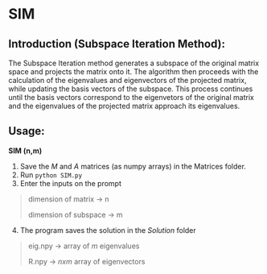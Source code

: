 # SIM

## Introduction (Subspace Iteration Method):
The Subspace Iteration method generates a subspace of the original matrix space and projects the matrix onto it. The algorithm then proceeds with the calculation of the eigenvalues and eigenvectors of the projected matrix, while updating the basis vectors of the subspace. This process continues until the basis vectors correspond to the eigenvetors of the original matrix and the eigenvalues of the projected matrix approach its eigenvalues.

## Usage:
**SIM (n,m)**
1. Save the *M* and *A* matrices (as numpy arrays) in the Matrices folder.
2. Run `python SIM.py`
3. Enter the inputs on the prompt
>dimension of matrix    ->  n
>
>dimension of subspace  ->  m
4. The program saves the solution in the *Solution* folder
> eig.npy ->  array of *m* eigenvalues
>
> R.npy   ->  *nxm* array of eigenvectors
     
    
